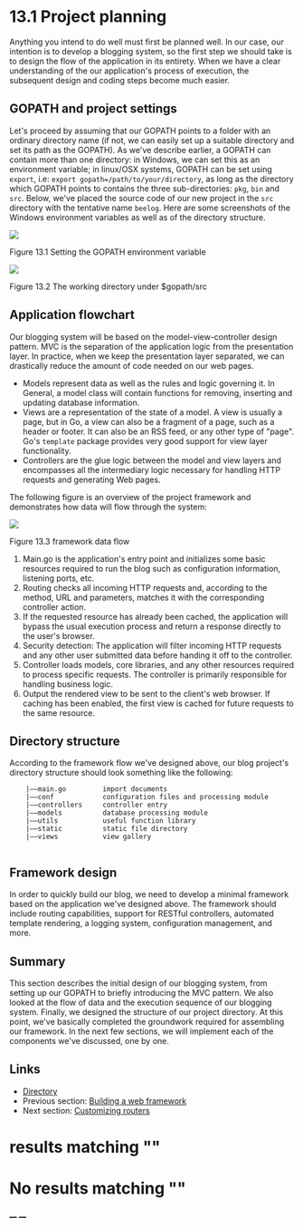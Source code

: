 
# 13.1 Project planning

Anything you intend to do well must first be planned well. In our case, our intention is to develop a blogging system, so the first step we should take is to design the flow of the application in its entirety. When we have a clear understanding of the our application's process of execution, the subsequent design and coding steps become much easier. 

## GOPATH and project settings

Let's proceed by assuming that our GOPATH points to a folder with an ordinary directory name (if not, we can easily set up a suitable directory and set its path as the GOPATH). As we've describe earlier, a GOPATH can contain more than one directory: in Windows, we can set this as an environment variable; in linux/OSX systems, GOPATH can be set using `export`, i.e: `export gopath=/path/to/your/directory`, as long as the directory which GOPATH points to contains the three sub-directories: `pkg`, `bin` and `src`. Below, we've placed the source code of our new project in the `src` directory with the tentative name `beelog`. Here are some screenshots of the Windows environment variables as well as of the directory structure. 

![](images/13.1.gopath.png?raw=true)

Figure 13.1 Setting the GOPATH environment variable

![](images/13.1.gopath2.png?raw=true)

Figure 13.2 The working directory under $gopath/src 

## Application flowchart

Our blogging system will be based on the model-view-controller design pattern. MVC is the separation of the application logic from the presentation layer. In practice, when we keep the presentation layer separated, we can drastically reduce the amount of code needed on our web pages.

  * Models represent data as well as the rules and logic governing it. In General, a model class will contain functions for removing, inserting and updating database information. 
  * Views are a representation of the state of a model. A view is usually a page, but in Go, a view can also be a fragment of a page, such as a header or footer. It can also be an RSS feed, or any other type of "page". Go's `template` package provides very good support for view layer functionality.
  * Controllers are the glue logic between the model and view layers and encompasses all the intermediary logic necessary for handling HTTP requests and generating Web pages.



The following figure is an overview of the project framework and demonstrates how data will flow through the system:

![](images/13.1.flow.png?raw=true)

Figure 13.3 framework data flow 

  1. Main.go is the application's entry point and initializes some basic resources required to run the blog such as configuration information, listening ports, etc.
  2. Routing checks all incoming HTTP requests and, according to the method, URL and parameters, matches it with the corresponding controller action.
  3. If the requested resource has already been cached, the application will bypass the usual execution process and return a response directly to the user's browser.
  4. Security detection: The application will filter incoming HTTP requests and any other user submitted data before handing it off to the controller.
  5. Controller loads models, core libraries, and any other resources required to process specific requests. The controller is primarily responsible for handling business logic.
  6. Output the rendered view to be sent to the client's web browser. If caching has been enabled, the first view is cached for future requests to the same resource.



## Directory structure

According to the framework flow we've designed above, our blog project's directory structure should look something like the following: 
``` 
    |——main.go         import documents
    |——conf            configuration files and processing module
    |——controllers     controller entry
    |——models          database processing module
    |——utils           useful function library
    |——static          static file directory
    |——views           view gallery
    
```

## Framework design

In order to quickly build our blog, we need to develop a minimal framework based on the application we've designed above. The framework should include routing capabilities, support for RESTful controllers, automated template rendering, a logging system, configuration management, and more.

## Summary

This section describes the initial design of our blogging system, from setting up our GOPATH to briefly introducing the MVC pattern. We also looked at the flow of data and the execution sequence of our blogging system. Finally, we designed the structure of our project directory. At this point, we've basically completed the groundwork required for assembling our framework. In the next few sections, we will implement each of the components we've discussed, one by one. 

## Links

  * [Directory](preface.md)
  * Previous section: [Building a web framework](13.0.md)
  * Next section: [Customizing routers](13.2.md)

#  results matching ""




# No results matching ""

[ __](13.0.md) [ __](13.2.md)
